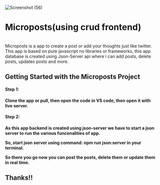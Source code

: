 ![Screenshot (56)](https://user-images.githubusercontent.com/49793696/133197275-1ace03e3-1393-4f26-9150-7af4b4314dad.png)
# Microposts(using crud frontend)

<br>
Microposts is a app to create a post or add your thoughts just like twitter. This app is based on pure javascript no libraries or frameworks, this app database is created using Json-Server api where i can add posts, delete posts, updates posts and more.

## Getting Started with the Microposts Project

<h4>Step 1:<h4>
  
 Clone the app or pull, then open the code in VS code, then open it with live server. 
  
<h4> Step 2: <h4>
  
 As this app backend is created using json-server we have to start a json server to run the various funconalities of app.
  
  So, start json server using command: npm run json:server in your terminal.
  
  So there you go now you can post the posts, delete them or update them in real time.
  
  ## Thanks!!

